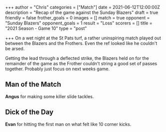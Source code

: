 +++
author = "Chris"
categories = ["Match"]
date = 2021-06-12T12:00:00Z
description = "Recap of the game against the Sunday Blazers"
draft = true
friendly = false
frother_goals = 0
images = []
match = true
opponent = "Sunday Blazers"
opponent_goals = 1
result = "Loss"
scorers = []
title = "2021 Season - Game 10"
type = "post"

+++
On a wet night at the St Pats turf, a rather uninspiring match played out between the Blazers and the Frothers. Even the ref looked like he couldn't be arsed.

Getting the lead through a deflected strike, the Blazers held on for the remainder of the game as the Frother couldn't string a good set of passes together. Probably just focus on next weeks game.

## Man of the Match

**Angus** for making some killer slide tackles.

## Dick of the Day

**Evan** for hitting the first man on what felt like 10 corner kicks.